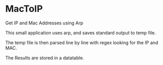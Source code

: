 # MacToIP
Get IP and Mac Addresses using Arp

This small application uses arp, and saves standard output to temp file. 

The temp file is then parsed line by line with regex looking for the IP and MAC. 

The Results are stored in a datatable. 

